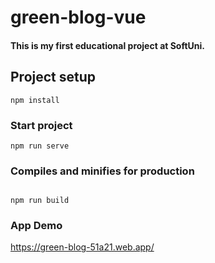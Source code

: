 # green-blog-vue
#### This is my first educational project at SoftUni.

## Project setup

```
npm install
```

### Start project

```
npm run serve

```

### Compiles and minifies for production

```

npm run build

```

### App Demo

https://green-blog-51a21.web.app/
